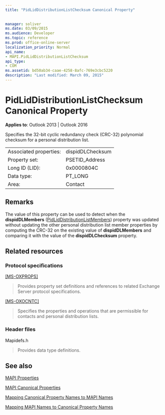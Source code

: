 ```yaml
---
title: "PidLidDistributionListChecksum Canonical Property"
 
 
manager: soliver
ms.date: 03/09/2015
ms.audience: Developer
ms.topic: reference
ms.prod: office-online-server
localization_priority: Normal
api_name:
- MAPI.PidLidDistributionListChecksum
api_type:
- COM
ms.assetid: bd50ab34-caae-4258-8afc-769e3cbc5220
description: "Last modified: March 09, 2015"
---
```


# PidLidDistributionListChecksum Canonical Property

  
  
**Applies to**: Outlook 2013 | Outlook 2016 
  
Specifies the 32-bit cyclic redundancy check (CRC-32) polynomial checksum for a personal distribution list.
  
|||
|:-----|:-----|
|Associated properties:  <br/> |dispidDLChecksum  <br/> |
|Property set:  <br/> |PSETID_Address  <br/> |
|Long ID (LID):  <br/> |0x0000804C  <br/> |
|Data type:  <br/> |PT_LONG  <br/> |
|Area:  <br/> |Contact  <br/> |
   
## Remarks

The value of this property can be used to detect when the **dispidDLMembers** ([PidLidDistributionListMembers](pidliddistributionlistmembers-canonical-property.md)) property was updated without updating the other personal distribution list member properties by computing the CRC-32 on the existing value of **dispidDLMembers** and comparing it with the value of the **dispidDLChecksum** property. 
  
## Related resources

### Protocol specifications

[[MS-OXPROPS]](http://msdn.microsoft.com/library/f6ab1613-aefe-447d-a49c-18217230b148%28Office.15%29.aspx)
  
> Provides property set definitions and references to related Exchange Server protocol specifications.
    
[[MS-OXOCNTC]](http://msdn.microsoft.com/library/9b636532-9150-4836-9635-9c9b756c9ccf%28Office.15%29.aspx)
  
> Specifies the properties and operations that are permissible for contacts and personal distribution lists.
    
### Header files

Mapidefs.h
  
> Provides data type definitions.
    
## See also



[MAPI Properties](mapi-properties.md)
  
[MAPI Canonical Properties](mapi-canonical-properties.md)
  
[Mapping Canonical Property Names to MAPI Names](mapping-canonical-property-names-to-mapi-names.md)
  
[Mapping MAPI Names to Canonical Property Names](mapping-mapi-names-to-canonical-property-names.md)


